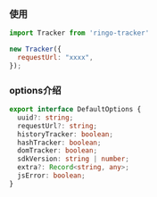 ### 使用
```javascript
import Tracker from 'ringo-tracker'

new Tracker({
  requestUrl: "xxxx",
});
```

### options介绍
```typescript
export interface DefaultOptions {
  uuid?: string;
  requestUrl?: string;
  historyTracker: boolean;
  hashTracker: boolean;
  domTracker: boolean;
  sdkVersion: string | number;
  extra?: Record<string, any>;
  jsError: boolean;
}
```
